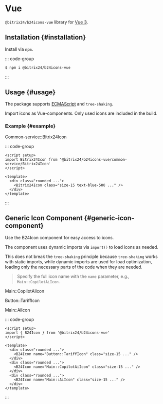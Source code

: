 ---
---
<script setup>
import { B24Icon } from '@bitrix24/b24icons-vue';
import Bitrix24Icon from '@bitrix24/b24icons-vue/common-service/Bitrix24Icon';
import ComponentShowExample from '~/.vitepress/theme/components/ui/ComponentShowExample.vue';

const configParams = __SH_BASE__;
</script>

# Vue

`@bitrix24/b24icons-vue` library for [Vue 3](https://vuejs.org/).

## Installation {#installation}

Install via `npm`.

::: code-group

```sh [npm]
$ npm i @bitrix24/b24icons-vue
```

:::

## Usage {#usage}

The package supports [ECMAScript](https://tc39.github.io/ecma262/#sec-modules) and `tree-shaking`.

Import icons as Vue-components. Only used icons are included in the build.

### Example {#example}

<ComponentShowExample>
  <div class="grid grid-cols-1 gap-x-10 gap-y-8 place-items-center">
    <div class="flex flex-col items-center gap-y-1">
      <p class="font-medium text-xs text-base-800 font-b24-system-mono text-center dark:text-base-400">Common-service::Bitrix24Icon</p>
      <div class="size-24 rounded-lg bg-white shadow-md dark:bg-base-400 flex flex-row flex-nowrap items-center justify-center">
        <Bitrix24Icon class="size-15 text-blue-500 dark:text-blue-900" />
      </div>
    </div>
  </div>
</ComponentShowExample>


::: code-group

```vue{2,7} [SomeComponent.vue]
<script setup>
import Bitrix24Icon from '@bitrix24/b24icons-vue/common-service/Bitrix24Icon'
</script>

<template>
  <div class="rounded ...">
    <Bitrix24Icon class="size-15 text-blue-500 ..." />
  </div>
</template>
```

:::

## Generic Icon Component {#generic-icon-component}

Use
the <a :href="`${configParams.github}/blob/main/packages/@bitrix24-icons-vue/src/components/B24Icon.ts`" target="_blank" rel="noreferrer">
B24Icon</a> component for easy access to icons.

The component uses dynamic imports via `import()` to load icons as needed.

This does not break the `tree-shaking` principle because `tree-shaking` works with static imports, while dynamic imports
are used for load optimization, loading only the necessary parts of the code when they are needed.

> Specify the full icon name with the `name` parameter, e.g., `Main::CopilotAiIcon`.

<ComponentShowExample>
  <div class="grid grid-cols-1 sm:grid-cols-3 gap-x-10 gap-y-8 place-items-center">
    <div class="flex flex-col items-center gap-y-1">
      <p class="font-medium text-xs text-base-800 font-b24-system-mono text-center dark:text-base-400">Main::CopilotAiIcon</p>
      <div class="size-24 rounded-lg bg-white shadow-md dark:bg-base-400 flex flex-row flex-nowrap items-center justify-center">
        <B24Icon name="Main::CopilotAiIcon" class="size-15 text-blue-500 dark:text-blue-900" />
      </div>
    </div>
    <div class="flex flex-col items-center gap-y-1">
      <p class="font-medium text-xs text-base-800 font-b24-system-mono text-center dark:text-base-400">Button::TariffIcon</p>
      <div class="size-24 rounded-lg bg-white shadow-md dark:bg-base-400 flex flex-row flex-nowrap items-center justify-center">
        <B24Icon name="Button::TariffIcon" class="size-15 text-blue-500 dark:text-blue-900" />
      </div>
    </div>
    <div class="flex flex-col items-center gap-y-1">
      <p class="font-medium text-xs text-base-800 font-b24-system-mono text-center dark:text-base-400">Main::AiIcon</p>
      <div class="size-24 rounded-lg bg-white shadow-md dark:bg-base-400 flex flex-row flex-nowrap items-center justify-center">
        <B24Icon name="Main::AiIcon" class="size-15 text-blue-500 dark:text-blue-900" />
      </div>
    </div>
  </div>
</ComponentShowExample>

::: code-group

```vue{2,7,10,13} [SomeComponent.vue]
<script setup>
import { B24Icon } from '@bitrix24/b24icons-vue'
</script>

<template>
  <div class="rounded ...">
    <B24Icon name="Button::TariffIcon" class="size-15 ..." />
  </div>
  <div class="rounded ...">
    <B24Icon name="Main::CopilotAiIcon" class="size-15 ..." />
  </div>
  <div class="rounded ...">
    <B24Icon name="Main::AiIcon" class="size-15 ..." />
  </div>
</template>
```
:::

